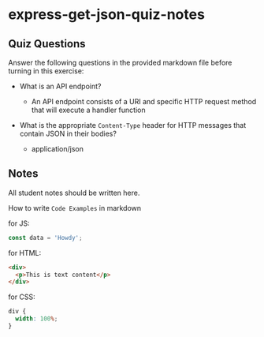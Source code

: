 # express-get-json-quiz-notes

## Quiz Questions

Answer the following questions in the provided markdown file before turning in this exercise:

- What is an API endpoint?

  - An API endpoint consists of a URI and specific HTTP request method that will execute a handler function

- What is the appropriate `Content-Type` header for HTTP messages that contain JSON in their bodies?

  - application/json

## Notes

All student notes should be written here.

How to write `Code Examples` in markdown

for JS:

```javascript
const data = 'Howdy';
```

for HTML:

```html
<div>
  <p>This is text content</p>
</div>
```

for CSS:

```css
div {
  width: 100%;
}
```
